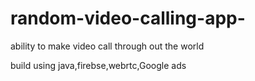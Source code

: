# random-video-calling-app-

ability to make video call through out the world

build using java,firebse,webrtc,Google ads
